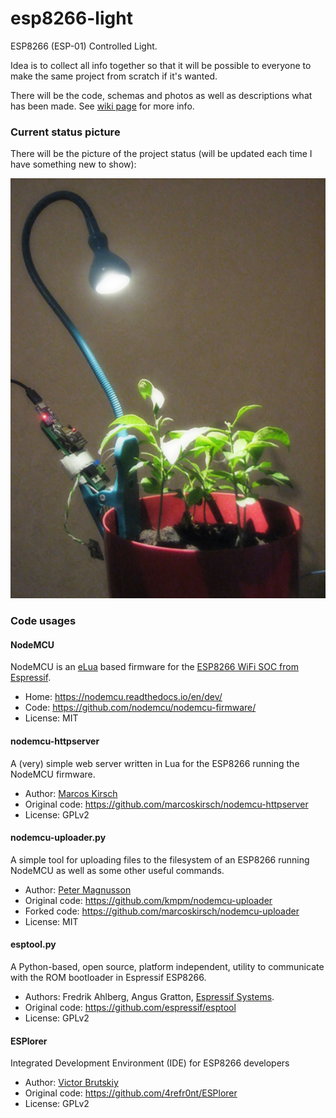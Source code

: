# esp8266-light

ESP8266 (ESP-01) Controlled Light.

Idea is to collect all info together so that it will be possible to everyone to make the same project from scratch if it's wanted.

There will be the code, schemas and photos as well as descriptions what has been made.
See [wiki page](https://github.com/zhuj/esp8266-light/wiki) for more info.

### Current status picture

There will be the picture of the project status (will be updated each time I have something new to show):

![this](https://github.com/zhuj/esp8266-light/raw/master/docs/esp8266-light-prototype-03.jpg "Prototype #3")


### Code usages

#### NodeMCU

NodeMCU is an [eLua](http://www.eluaproject.net/) based firmware for the [ESP8266 WiFi SOC from Espressif](http://espressif.com/en/products/esp8266/).

* Home: https://nodemcu.readthedocs.io/en/dev/
* Code: https://github.com/nodemcu/nodemcu-firmware/
* License: MIT

#### nodemcu-httpserver

A (very) simple web server written in Lua for the ESP8266 running the NodeMCU firmware.

* Author: [Marcos Kirsch](https://github.com/marcoskirsch)
* Original code: https://github.com/marcoskirsch/nodemcu-httpserver
* License: GPLv2

#### nodemcu-uploader.py

A simple tool for uploading files to the filesystem of an ESP8266 running NodeMCU as well as some other useful commands.

* Author: [Peter Magnusson](https://github.com/kmpm)
* Original code: https://github.com/kmpm/nodemcu-uploader
* Forked code: https://github.com/marcoskirsch/nodemcu-uploader
* License: MIT

#### esptool.py

A Python-based, open source, platform independent, utility to communicate with the ROM bootloader in Espressif ESP8266.

* Authors: Fredrik Ahlberg, Angus Gratton, [Espressif Systems](https://github.com/espressif).
* Original code: https://github.com/espressif/esptool
* License: GPLv2

#### ESPlorer

Integrated Development Environment (IDE) for ESP8266 developers

* Author: [Victor Brutskiy](https://github.com/4refr0nt)
* Original code: https://github.com/4refr0nt/ESPlorer
* License: GPLv2

